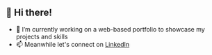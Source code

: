 ## 👋 Hi there!

- 🔭 I’m currently working on a web-based portfolio to showcase my projects and skills
- 📫 Meanwhile let's connect on [LinkedIn](https://www.linkedin.com/in/chuahongpei/)


